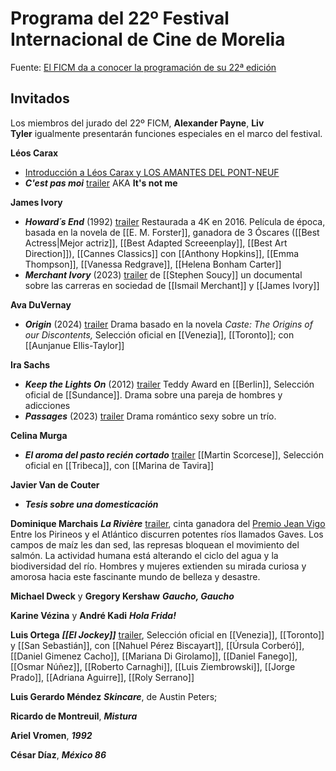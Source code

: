 # Programa del 22º Festival Internacional de Cine de Morelia

Fuente:
[El FICM da a conocer la programación de su 22ª edición](https://moreliafilmfest.com/el-ficm-da-conocer-la-programacion-de-su-22a-edicion-0)

## Invitados

Los miembros del jurado del 22º FICM, **Alexander Payne**, **Liv Tyler** igualmente presentarán funciones especiales en el marco del festival.

**Léos Carax** 
* [Introducción a Léos Carax y LOS AMANTES DEL PONT-NEUF](https://youtu.be/_zbOV_yctZQ) 
* _**C'est pas moi**_ [trailer](https://youtu.be/3kS9EsL5L5E) AKA **It's not me**

**James Ivory**
* _**Howard´s End**_ (1992) [trailer](https://youtu.be/dNJdbu4p1Fg) Restaurada a 4K en 2016. Película de época, basada en la novela de [[E. M. Forster]], ganadora de 3 Óscares ([[Best Actress|Mejor actriz]], [[Best Adapted Screeenplay]], [[Best Art Direction]]), [[Cannes Classics]] con [[Anthony Hopkins]], [[Emma Thompson]], [[Vanessa Redgrave]], [[Helena Bonham Carter]]
* _**Merchant Ivory**_ (2023) [trailer](https://youtu.be/F5R5otnQp3Q) de [[Stephen Soucy]] un documental sobre las carreras en sociedad de [[Ismail Merchant]] y [[James Ivory]]

**Ava DuVernay**
* _**Origin**_ (2024) [trailer](https://youtu.be/s27ETxdCUqw) Drama basado en la novela _Caste: The Origins of our Discontents,_ Selección oficial en [[Venezia]], [[Toronto]]; con [[Aunjanue Ellis-Taylor]]

**Ira Sachs**
* _**Keep the Lights On**_ (2012) [trailer](https://youtu.be/i_RNbeCpMsM)  Teddy Award en [[Berlin]], Selección oficial de [[Sundance]]. Drama sobre una pareja de hombres y adicciones
* _**Passages**_ (2023) [trailer](https://youtu.be/hvZmaePBSRw) Drama romántico sexy sobre un trío.

**Celina Murga**
* _**El aroma del pasto recién cortado**_ [trailer](https://youtu.be/CFfLNi497e4) [[Martin Scorcese]], Selección oficial en [[Tribeca]], con [[Marina de Tavira]]

**Javier Van de Couter**
* _**Tesis sobre una domesticación**_

**Dominique Marchais**
_**La Rivière**_ [trailer](https://youtu.be/EtIcELoNdNI), cinta ganadora del [Premio Jean Vigo](https://en.wikipedia.org/wiki/Prix_Jean_Vigo) Entre los Pirineos y el Atlántico discurren potentes ríos llamados Gaves. Los campos de maíz les dan sed, las represas bloquean el movimiento del salmón. La actividad humana está alterando el ciclo del agua y la biodiversidad del río. Hombres y mujeres extienden su mirada curiosa y amorosa hacia este fascinante mundo de belleza y desastre.

**Michael Dweck** y **Gregory Kershaw**
_**Gaucho, Gaucho**_

**Karine Vézina** y **André Kadi**
_**Hola Frida!**_

**Luis Ortega**
_**[[El Jockey]]**_ [trailer](https://youtu.be/N2BSpDERJZk), Selección oficial en [[Venezia]], [[Toronto]] y [[San Sebastián]], con [[Nahuel Pérez Biscayart]], [[Úrsula Corberó]], [[Daniel Gimenez Cacho]], [[Mariana Di Girolamo]], [[Daniel Fanego]], [[Osmar Núñez]], [[Roberto Carnaghi]], [[Luis Ziembrowski]], [[Jorge Prado]], [[Adriana Aguirre]], [[Roly Serrano]]

**Luis Gerardo Méndez**
_**Skincare**_, de Austin Peters;

**Ricardo de Montreuil**,
_**Mistura**_

**Ariel Vromen**,
_**1992**_

**César Díaz**,
_**México 86**_
